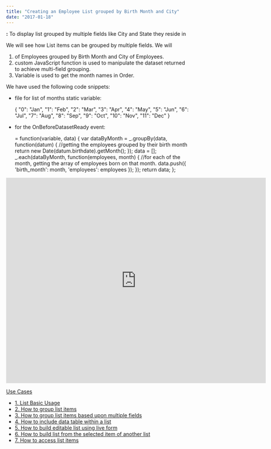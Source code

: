 ```yaml
---
title: "Creating an Employee List grouped by Birth Month and City"
date: "2017-01-18"
---
```


**:** To display list grouped by multiple fields like City and State they reside in

We will see how List items can be grouped by multiple fields. We will

1. of Employees grouped by Birth Month and City of Employees.
2. custom JavaScript function is used to manipulate the dataset returned to achieve multi-field grouping.
3. Variable is used to get the month names in Order.

We have used the following code snippets:

- file for list of months static variable:
    
     {
      "0": "Jan",
      "1": "Feb",
      "2": "Mar",
      "3": "Apr",
      "4": "May",
      "5": "Jun",
      "6": "Jul",
      "7": "Aug",
      "8": "Sep",
      "9": "Oct",
      "10": "Nov",
      "11": "Dec"
    }
    
- for the OnBeforeDatasetReady event:
    
     = function(variable, data) {
        var dataByMonth = \_.groupBy(data, function(datum) { 
            //getting the employees grouped by their birth month
            return new Date(datum.birthdate).getMonth();
        });
        data = \[\];
        \_.each(dataByMonth, function(employees, month) { 
            //for each of the month, getting the array of employees born on that month.
            data.push({
                'birth\_month': month,
                'employees': employees
            });
        });
        return data;
    };
    

<iframe width="708" height="560" src="https://docs.google.com/presentation/d/e/2PACX-1vTCOvaDgtmU4GWwiKhikpdkcNu9yU7m4U5LB55zS7TPGazFcpVYFkOrLuMh8WijzKM5zODgHrM09Y56/embed?start=false&amp;loop=false&amp;delayms=3000" frameborder="0" allowfullscreen="allowfullscreen" mozallowfullscreen="mozallowfullscreen" webkitallowfullscreen="webkitallowfullscreen"></iframe>

[Use Cases](/learn/app-development/widgets/datalive/list/list-use-cases/)

- [1\. List Basic Usage](/learn/app-development/widgets/datalive/list/list-basic-usage/)
- [2\. How to group list items](/learn/how-tos/list-grouped/)
- [3\. How to group list items based upon multiple fields](/learn/how-tos/list-multi-grouped/)
- [4\. How to include data table within a list](/learn/how-tos/list-data-table/)
- [5\. How to build editable list using live form](/learn/how-tos/building-editable-list/)
- [6\. How to build list from the selected item of another list](/learn/how-tos/building-cascading-lists/)
- [7\. How to access list items](/learn/how-tos/list-item-access/)
